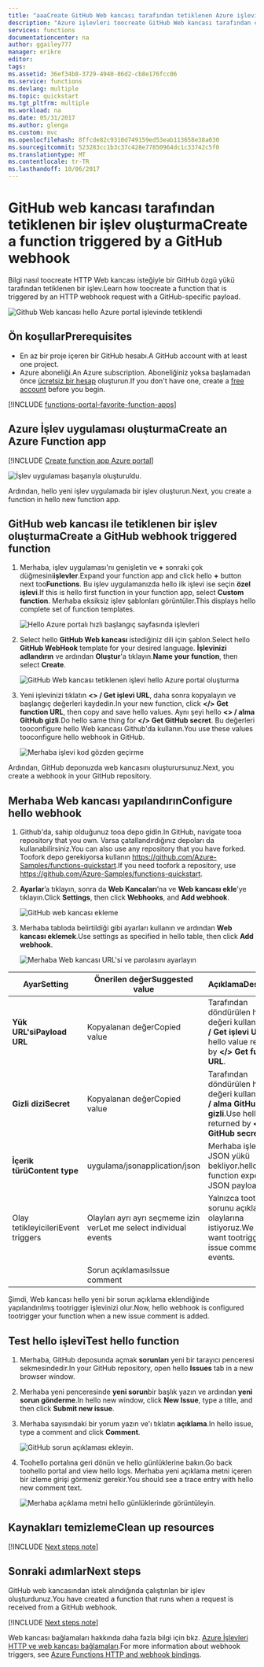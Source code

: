 ```yaml
---
title: "aaaCreate GitHub Web kancası tarafından tetiklenen Azure işlevinde | Microsoft Docs"
description: "Azure işlevleri toocreate GitHub Web kancası tarafından çağrılan sunucusuz bir işlevini kullanın."
services: functions
documentationcenter: na
author: ggailey777
manager: erikre
editor: 
tags: 
ms.assetid: 36ef34b8-3729-4940-86d2-cb8e176fcc06
ms.service: functions
ms.devlang: multiple
ms.topic: quickstart
ms.tgt_pltfrm: multiple
ms.workload: na
ms.date: 05/31/2017
ms.author: glenga
ms.custom: mvc
ms.openlocfilehash: 8ffcde82c9310d749159ed53eab113658e38a030
ms.sourcegitcommit: 523283cc1b3c37c428e77850964dc1c33742c5f0
ms.translationtype: MT
ms.contentlocale: tr-TR
ms.lasthandoff: 10/06/2017
---
```

# <a name="create-a-function-triggered-by-a-github-webhook"></a><span data-ttu-id="79b63-103">GitHub web kancası tarafından tetiklenen bir işlev oluşturma</span><span class="sxs-lookup"><span data-stu-id="79b63-103">Create a function triggered by a GitHub webhook</span></span>

<span data-ttu-id="79b63-104">Bilgi nasıl toocreate HTTP Web kancası isteğiyle bir GitHub özgü yükü tarafından tetiklenen bir işlev.</span><span class="sxs-lookup"><span data-stu-id="79b63-104">Learn how toocreate a function that is triggered by an HTTP webhook request with a GitHub-specific payload.</span></span>

![Github Web kancası hello Azure portal işlevinde tetiklendi](./media/functions-create-github-webhook-triggered-function/function-app-in-portal-editor.png)

## <a name="prerequisites"></a><span data-ttu-id="79b63-106">Ön koşullar</span><span class="sxs-lookup"><span data-stu-id="79b63-106">Prerequisites</span></span>

+ <span data-ttu-id="79b63-107">En az bir proje içeren bir GitHub hesabı.</span><span class="sxs-lookup"><span data-stu-id="79b63-107">A GitHub account with at least one project.</span></span>
+ <span data-ttu-id="79b63-108">Azure aboneliği.</span><span class="sxs-lookup"><span data-stu-id="79b63-108">An Azure subscription.</span></span> <span data-ttu-id="79b63-109">Aboneliğiniz yoksa başlamadan önce [ücretsiz bir hesap](https://azure.microsoft.com/free/?WT.mc_id=A261C142F) oluşturun.</span><span class="sxs-lookup"><span data-stu-id="79b63-109">If you don't have one, create a [free account](https://azure.microsoft.com/free/?WT.mc_id=A261C142F) before you begin.</span></span>

[!INCLUDE [functions-portal-favorite-function-apps](../../includes/functions-portal-favorite-function-apps.md)]

## <a name="create-an-azure-function-app"></a><span data-ttu-id="79b63-110">Azure İşlev uygulaması oluşturma</span><span class="sxs-lookup"><span data-stu-id="79b63-110">Create an Azure Function app</span></span>

[!INCLUDE [Create function app Azure portal](../../includes/functions-create-function-app-portal.md)]

![İşlev uygulaması başarıyla oluşturuldu.](./media/functions-create-first-azure-function/function-app-create-success.png)

<span data-ttu-id="79b63-112">Ardından, hello yeni işlev uygulamada bir işlev oluşturun.</span><span class="sxs-lookup"><span data-stu-id="79b63-112">Next, you create a function in hello new function app.</span></span>

<a name="create-function"></a>

## <a name="create-a-github-webhook-triggered-function"></a><span data-ttu-id="79b63-113">GitHub web kancası ile tetiklenen bir işlev oluşturma</span><span class="sxs-lookup"><span data-stu-id="79b63-113">Create a GitHub webhook triggered function</span></span>

1. <span data-ttu-id="79b63-114">Merhaba, işlev uygulaması'nı genişletin ve  **+**  sonraki çok düğmesini**işlevler**.</span><span class="sxs-lookup"><span data-stu-id="79b63-114">Expand your function app and click hello **+** button next too**Functions**.</span></span> <span data-ttu-id="79b63-115">Bu işlev uygulamanızda hello ilk işlevi ise seçin **özel işlevi**.</span><span class="sxs-lookup"><span data-stu-id="79b63-115">If this is hello first function in your function app, select **Custom function**.</span></span> <span data-ttu-id="79b63-116">Merhaba eksiksiz işlev şablonları görüntüler.</span><span class="sxs-lookup"><span data-stu-id="79b63-116">This displays hello complete set of function templates.</span></span>

    ![Hello Azure portalı hızlı başlangıç sayfasında işlevleri](./media/functions-create-github-webhook-triggered-function/add-first-function.png)

2. <span data-ttu-id="79b63-118">Select hello **GitHub Web kancası** istediğiniz dili için şablon.</span><span class="sxs-lookup"><span data-stu-id="79b63-118">Select hello **GitHub WebHook** template for your desired language.</span></span> <span data-ttu-id="79b63-119">**İşlevinizi adlandırın** ve ardından **Oluştur**'a tıklayın.</span><span class="sxs-lookup"><span data-stu-id="79b63-119">**Name your function**, then select **Create**.</span></span>

     ![GitHub Web kancası tetiklenen işlevi hello Azure portal oluşturma](./media/functions-create-github-webhook-triggered-function/functions-create-github-webhook-trigger.png) 

3. <span data-ttu-id="79b63-121">Yeni işlevinizi tıklatın **<> / Get işlevi URL**, daha sonra kopyalayın ve başlangıç değerleri kaydedin.</span><span class="sxs-lookup"><span data-stu-id="79b63-121">In your new function, click **</> Get function URL**, then copy and save hello values.</span></span> <span data-ttu-id="79b63-122">Aynı şeyi hello **<> / alma GitHub gizli**.</span><span class="sxs-lookup"><span data-stu-id="79b63-122">Do hello same thing for **</> Get GitHub secret**.</span></span> <span data-ttu-id="79b63-123">Bu değerleri tooconfigure hello Web kancası Github'da kullanın.</span><span class="sxs-lookup"><span data-stu-id="79b63-123">You use these values tooconfigure hello webhook in GitHub.</span></span>

    ![Merhaba işlevi kod gözden geçirme](./media/functions-create-github-webhook-triggered-function/functions-copy-function-url-github-secret.png)

<span data-ttu-id="79b63-125">Ardından, GitHub deponuzda web kancasını oluşturursunuz.</span><span class="sxs-lookup"><span data-stu-id="79b63-125">Next, you create a webhook in your GitHub repository.</span></span>

## <a name="configure-hello-webhook"></a><span data-ttu-id="79b63-126">Merhaba Web kancası yapılandırın</span><span class="sxs-lookup"><span data-stu-id="79b63-126">Configure hello webhook</span></span>

1. <span data-ttu-id="79b63-127">Github'da, sahip olduğunuz tooa depo gidin.</span><span class="sxs-lookup"><span data-stu-id="79b63-127">In GitHub, navigate tooa repository that you own.</span></span> <span data-ttu-id="79b63-128">Varsa çatallandırdığınız depoları da kullanabilirsiniz.</span><span class="sxs-lookup"><span data-stu-id="79b63-128">You can also use any repository that you have forked.</span></span> <span data-ttu-id="79b63-129">Toofork depo gerekiyorsa kullanın <https://github.com/Azure-Samples/functions-quickstart>.</span><span class="sxs-lookup"><span data-stu-id="79b63-129">If you need toofork a repository, use <https://github.com/Azure-Samples/functions-quickstart>.</span></span>

1. <span data-ttu-id="79b63-130">**Ayarlar**’a tıklayın, sonra da **Web Kancaları**’na ve **Web kancası ekle**’ye tıklayın.</span><span class="sxs-lookup"><span data-stu-id="79b63-130">Click **Settings**, then click **Webhooks**, and  **Add webhook**.</span></span>

    ![GitHub web kancası ekleme](./media/functions-create-github-webhook-triggered-function/functions-create-new-github-webhook-2.png)

1. <span data-ttu-id="79b63-132">Merhaba tabloda belirtildiği gibi ayarları kullanın ve ardından **Web kancası eklemek**.</span><span class="sxs-lookup"><span data-stu-id="79b63-132">Use settings as specified in hello table, then click **Add webhook**.</span></span>

    ![Merhaba Web kancası URL'si ve parolasını ayarlayın](./media/functions-create-github-webhook-triggered-function/functions-create-new-github-webhook-3.png)

| <span data-ttu-id="79b63-134">Ayar</span><span class="sxs-lookup"><span data-stu-id="79b63-134">Setting</span></span> | <span data-ttu-id="79b63-135">Önerilen değer</span><span class="sxs-lookup"><span data-stu-id="79b63-135">Suggested value</span></span> | <span data-ttu-id="79b63-136">Açıklama</span><span class="sxs-lookup"><span data-stu-id="79b63-136">Description</span></span> |
|---|---|---|
| <span data-ttu-id="79b63-137">**Yük URL'si**</span><span class="sxs-lookup"><span data-stu-id="79b63-137">**Payload URL**</span></span> | <span data-ttu-id="79b63-138">Kopyalanan değer</span><span class="sxs-lookup"><span data-stu-id="79b63-138">Copied value</span></span> | <span data-ttu-id="79b63-139">Tarafından döndürülen hello değeri kullanmak **<> / Get işlevi URL**.</span><span class="sxs-lookup"><span data-stu-id="79b63-139">Use hello value returned by  **</> Get function URL**.</span></span> |
| <span data-ttu-id="79b63-140">**Gizli dizi**</span><span class="sxs-lookup"><span data-stu-id="79b63-140">**Secret**</span></span>   | <span data-ttu-id="79b63-141">Kopyalanan değer</span><span class="sxs-lookup"><span data-stu-id="79b63-141">Copied value</span></span> | <span data-ttu-id="79b63-142">Tarafından döndürülen hello değeri kullanmak **<> / alma GitHub gizli**.</span><span class="sxs-lookup"><span data-stu-id="79b63-142">Use hello value returned by  **</> Get GitHub secret**.</span></span> |
| <span data-ttu-id="79b63-143">**İçerik türü**</span><span class="sxs-lookup"><span data-stu-id="79b63-143">**Content type**</span></span> | <span data-ttu-id="79b63-144">uygulama/json</span><span class="sxs-lookup"><span data-stu-id="79b63-144">application/json</span></span> | <span data-ttu-id="79b63-145">Merhaba işlevi bir JSON yükü bekliyor.</span><span class="sxs-lookup"><span data-stu-id="79b63-145">hello function expects a JSON payload.</span></span> |
| <span data-ttu-id="79b63-146">Olay tetikleyicileri</span><span class="sxs-lookup"><span data-stu-id="79b63-146">Event triggers</span></span> | <span data-ttu-id="79b63-147">Olayları ayrı ayrı seçmeme izin ver</span><span class="sxs-lookup"><span data-stu-id="79b63-147">Let me select individual events</span></span> | <span data-ttu-id="79b63-148">Yalnızca tootrigger sorunu açıklama olaylarına istiyoruz.</span><span class="sxs-lookup"><span data-stu-id="79b63-148">We only want tootrigger on issue comment events.</span></span>  |
| | <span data-ttu-id="79b63-149">Sorun açıklaması</span><span class="sxs-lookup"><span data-stu-id="79b63-149">Issue comment</span></span> |  |

<span data-ttu-id="79b63-150">Şimdi, Web kancası hello yeni bir sorun açıklama eklendiğinde yapılandırılmış tootrigger işlevinizi olur.</span><span class="sxs-lookup"><span data-stu-id="79b63-150">Now, hello webhook is configured tootrigger your function when a new issue comment is added.</span></span>

## <a name="test-hello-function"></a><span data-ttu-id="79b63-151">Test hello işlevi</span><span class="sxs-lookup"><span data-stu-id="79b63-151">Test hello function</span></span>

1. <span data-ttu-id="79b63-152">Merhaba, GitHub deposunda açmak **sorunları** yeni bir tarayıcı penceresi sekmesindedir.</span><span class="sxs-lookup"><span data-stu-id="79b63-152">In your GitHub repository, open hello **Issues** tab in a new browser window.</span></span>

1. <span data-ttu-id="79b63-153">Merhaba yeni penceresinde **yeni sorun**bir başlık yazın ve ardından **yeni sorun gönderme**.</span><span class="sxs-lookup"><span data-stu-id="79b63-153">In hello new window, click **New Issue**, type a title, and then click **Submit new issue**.</span></span>

1. <span data-ttu-id="79b63-154">Merhaba sayısındaki bir yorum yazın ve'ı tıklatın **açıklama**.</span><span class="sxs-lookup"><span data-stu-id="79b63-154">In hello issue, type a comment and click **Comment**.</span></span>

    ![GitHub sorun açıklaması ekleyin.](./media/functions-create-github-webhook-triggered-function/functions-github-webhook-add-comment.png)

1. <span data-ttu-id="79b63-156">Toohello portalına geri dönün ve hello günlüklerine bakın.</span><span class="sxs-lookup"><span data-stu-id="79b63-156">Go back toohello portal and view hello logs.</span></span> <span data-ttu-id="79b63-157">Merhaba yeni açıklama metni içeren bir izleme girişi görmeniz gerekir.</span><span class="sxs-lookup"><span data-stu-id="79b63-157">You should see a trace entry with hello new comment text.</span></span>

     ![Merhaba açıklama metni hello günlüklerinde görüntüleyin.](./media/functions-create-github-webhook-triggered-function/function-app-view-logs.png)

## <a name="clean-up-resources"></a><span data-ttu-id="79b63-159">Kaynakları temizleme</span><span class="sxs-lookup"><span data-stu-id="79b63-159">Clean up resources</span></span>

[!INCLUDE [Next steps note](../../includes/functions-quickstart-cleanup.md)]

## <a name="next-steps"></a><span data-ttu-id="79b63-160">Sonraki adımlar</span><span class="sxs-lookup"><span data-stu-id="79b63-160">Next steps</span></span>

<span data-ttu-id="79b63-161">GitHub web kancasından istek alındığında çalıştırılan bir işlev oluşturdunuz.</span><span class="sxs-lookup"><span data-stu-id="79b63-161">You have created a function that runs when a request is received from a GitHub webhook.</span></span>

[!INCLUDE [Next steps note](../../includes/functions-quickstart-next-steps.md)]

<span data-ttu-id="79b63-162">Web kancası bağlamaları hakkında daha fazla bilgi için bkz. [Azure İşlevleri HTTP ve web kancası bağlamaları](functions-bindings-http-webhook.md).</span><span class="sxs-lookup"><span data-stu-id="79b63-162">For more information about webhook triggers, see [Azure Functions HTTP and webhook bindings](functions-bindings-http-webhook.md).</span></span>
